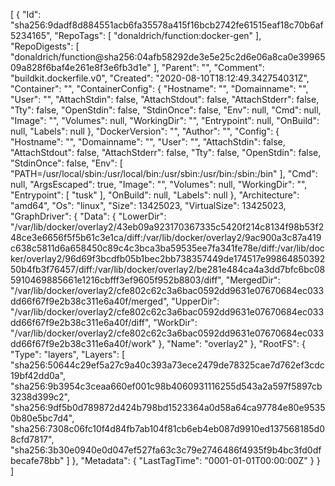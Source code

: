 [
  {
    "Id": "sha256:9dadf8d884551acb6fa35578a415f16bcb2742fe61515eaf18c70b6af5234165",
    "RepoTags": [
      "donaldrich/function:docker-gen"
    ],
    "RepoDigests": [
      "donaldrich/function@sha256:04afb58292de3e5e25c2d6e06a8ca0e3996509a828f6baf4e261e8f3e6fb3d1e"
    ],
    "Parent": "",
    "Comment": "buildkit.dockerfile.v0",
    "Created": "2020-08-10T18:12:49.342754031Z",
    "Container": "",
    "ContainerConfig": {
      "Hostname": "",
      "Domainname": "",
      "User": "",
      "AttachStdin": false,
      "AttachStdout": false,
      "AttachStderr": false,
      "Tty": false,
      "OpenStdin": false,
      "StdinOnce": false,
      "Env": null,
      "Cmd": null,
      "Image": "",
      "Volumes": null,
      "WorkingDir": "",
      "Entrypoint": null,
      "OnBuild": null,
      "Labels": null
    },
    "DockerVersion": "",
    "Author": "",
    "Config": {
      "Hostname": "",
      "Domainname": "",
      "User": "",
      "AttachStdin": false,
      "AttachStdout": false,
      "AttachStderr": false,
      "Tty": false,
      "OpenStdin": false,
      "StdinOnce": false,
      "Env": [
        "PATH=/usr/local/sbin:/usr/local/bin:/usr/sbin:/usr/bin:/sbin:/bin"
      ],
      "Cmd": null,
      "ArgsEscaped": true,
      "Image": "",
      "Volumes": null,
      "WorkingDir": "",
      "Entrypoint": [
        "tusk"
      ],
      "OnBuild": null,
      "Labels": null
    },
    "Architecture": "amd64",
    "Os": "linux",
    "Size": 13425023,
    "VirtualSize": 13425023,
    "GraphDriver": {
      "Data": {
        "LowerDir": "/var/lib/docker/overlay2/43eb09a923170367335c5420f214c8134f98b53f248ce3e6656f5f5b61c3e1ca/diff:/var/lib/docker/overlay2/9ac900a3c87a419c638c5811d6a658450c89c4c3bca3ba59535ee7fa341fe78e/diff:/var/lib/docker/overlay2/96d69f3bcdfb05b1bec2bb738357449de174517e9986485039250b4fb3f76457/diff:/var/lib/docker/overlay2/be281e484ca4a3dd7bfc6bc085910469885661e1216cbfff3ef9605f952b8803/diff",
        "MergedDir": "/var/lib/docker/overlay2/cfe802c62c3a6bac0592dd9631e07670684ec033dd66f67f9e2b38c311e6a40f/merged",
        "UpperDir": "/var/lib/docker/overlay2/cfe802c62c3a6bac0592dd9631e07670684ec033dd66f67f9e2b38c311e6a40f/diff",
        "WorkDir": "/var/lib/docker/overlay2/cfe802c62c3a6bac0592dd9631e07670684ec033dd66f67f9e2b38c311e6a40f/work"
      },
      "Name": "overlay2"
    },
    "RootFS": {
      "Type": "layers",
      "Layers": [
        "sha256:50644c29ef5a27c9a40c393a73ece2479de78325cae7d762ef3cdc19bf42dd0a",
        "sha256:9b3954c3ceaa660ef001c98b4060931116255d543a2a597f5897cb3238d399c2",
        "sha256:9df5b0d789872d424b798bd1523364a0d58a64ca97784e80e95350b80e5bc7d4",
        "sha256:7308c06fc10f4d84fb7ab104f81cb6eb4eb087d9910ed137568185d08cfd7817",
        "sha256:3b30e0940e0d047ef527fa63c3c79e2746486f4935f9b4bc3fd0dfbecafe78bb"
      ]
    },
    "Metadata": {
      "LastTagTime": "0001-01-01T00:00:00Z"
    }
  }
]
